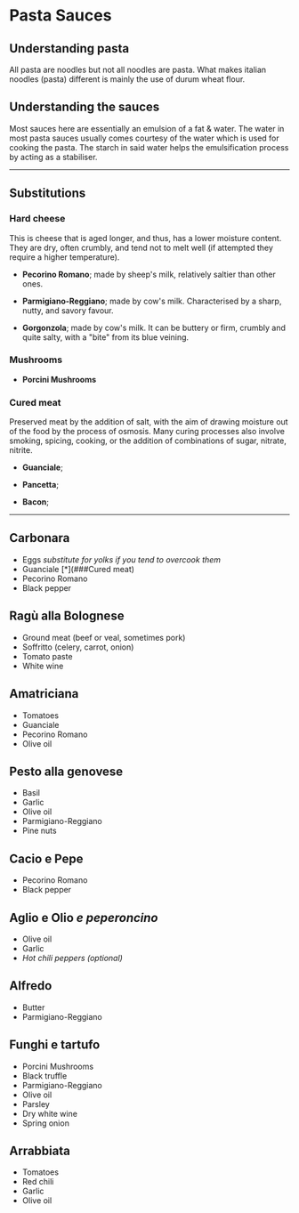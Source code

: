 # Pasta Sauces

## Understanding pasta

All pasta are noodles but not all noodles are pasta. What makes italian noodles (pasta) different is mainly the use of durum wheat flour.

## Understanding the sauces

Most sauces here are essentially an emulsion of a fat & water. The water in most pasta sauces usually comes courtesy of the water which is used for cooking the pasta. The starch in said water helps the emulsification process by acting as a stabiliser.

---

## Substitutions

### Hard cheese

This is cheese that is aged longer, and thus, has a lower moisture content. They are dry, often crumbly, and tend not to melt well (if attempted they require a higher temperature).

+ **Pecorino Romano**; made by sheep's milk, relatively saltier than other ones.

+ **Parmigiano-Reggiano**; made by cow's milk. Characterised by a sharp, nutty, and savory favour.

+ **Gorgonzola**; made by cow's milk. It can be buttery or firm, crumbly and quite salty, with a "bite" from its blue veining.

### Mushrooms

+ **Porcini Mushrooms**

### Cured meat

Preserved meat by the addition of salt, with the aim of drawing moisture out of the food by the process of osmosis. Many curing processes also involve smoking, spicing, cooking, or the addition of combinations of sugar, nitrate, nitrite.

+ **Guanciale**;

+ **Pancetta**;

+ **Bacon**;

---

## Carbonara

+ Eggs _substitute for yolks if you tend to overcook them_
+ Guanciale [*](###Cured meat)
+ Pecorino Romano
+ Black pepper

## Ragù alla Bolognese

+ Ground meat (beef or veal, sometimes pork)
+ Soffritto (celery, carrot, onion)
+ Tomato paste
+ White wine

## Amatriciana

+ Tomatoes
+ Guanciale
+ Pecorino Romano
+ Olive oil

## Pesto alla genovese

+ Basil
+ Garlic
+ Olive oil
+ Parmigiano-Reggiano
+ Pine nuts

## Cacio e Pepe

+ Pecorino Romano
+ Black pepper

## Aglio e Olio *e peperoncino*

+ Olive oil
+ Garlic
+ *Hot chili peppers (optional)*

## Alfredo

+ Butter
+ Parmigiano-Reggiano

## Funghi e tartufo

+ Porcini Mushrooms
+ Black truffle
+ Parmigiano-Reggiano
+ Olive oil
+ Parsley
+ Dry white wine
+ Spring onion

## Arrabbiata

+ Tomatoes
+ Red chili
+ Garlic
+ Olive oil
